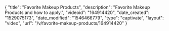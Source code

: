 {
    "title": "Favorite Makeup Products",
    "description": "Favorite Makeup Products and how to apply.",
    "videoid": "164914420",
    "date_created": "1529075173",
    "date_modified": "1546466779",
    "type": "captivate",
    "layout": "video",
    "url": "\/v\/favorite-makeup-products\/164914420"
}